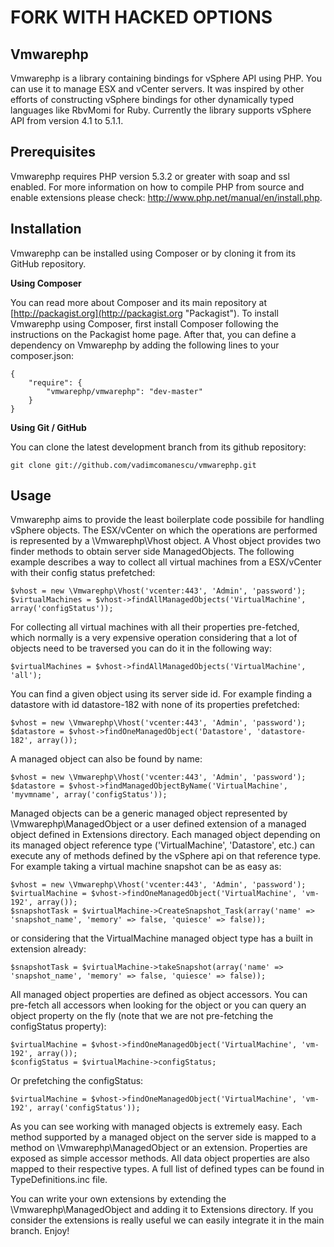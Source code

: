 # FORK WITH HACKED OPTIONS

Vmwarephp
--------

Vmwarephp is a library containing bindings for vSphere API using PHP. You can
use it to manage ESX and vCenter servers. It was inspired by other efforts of
constructing vSphere bindings for other dynamically typed languages like RbvMomi
for Ruby. Currently the library supports vSphere API from version 4.1 to 5.1.1.

Prerequisites
--------

Vmwarephp requires PHP version 5.3.2 or greater with soap and ssl enabled. For more
information on how to compile PHP from source and enable extensions please check: http://www.php.net/manual/en/install.php.

Installation
--------

Vmwarephp can be installed using Composer or by cloning it from its GitHub repository.

**Using Composer**

You can read more about Composer and its main repository at
[http://packagist.org](http://packagist.org "Packagist"). To install
Vmwarephp using Composer, first install Composer following the instructions on the
Packagist home page. After that, you can define a dependency on Vmwarephp by adding
the following lines to your composer.json:

    {
        "require": {
            "vmwarephp/vmwarephp": "dev-master"
        }
    }
    
**Using Git / GitHub**

You can clone the latest development branch from its github repository:

    git clone git://github.com/vadimcomanescu/vmwarephp.git

Usage
--------

Vmwarephp aims to provide the least boilerplate code possibile for handling vSphere objects. The ESX/vCenter on which
the operations are performed is represented by a \Vmwarephp\Vhost object. A Vhost object provides two finder methods to 
obtain server side ManagedObjects. The following example describes a way to collect all virtual machines from a ESX/vCenter
with their config status prefetched:
    
    $vhost = new \Vmwarephp\Vhost('vcenter:443', 'Admin', 'password');
    $virtualMachines = $vhost->findAllManagedObjects('VirtualMachine', array('configStatus'));

For collecting all virtual machines with all their properties pre-fetched, which normally is a very expensive operation
considering that a lot of objects need to be traversed you can do it in the following way:

    $virtualMachines = $vhost->findAllManagedObjects('VirtualMachine', 'all');

You can find a given object using its server side id. For example finding a datastore with id datastore-182 with none of
its properties prefetched:

    $vhost = new \Vmwarephp\Vhost('vcenter:443', 'Admin', 'password');
    $datastore = $vhost->findOneManagedObject('Datastore', 'datastore-182', array());

A managed object can also be found by name:

	$vhost = new \Vmwarephp\Vhost('vcenter:443', 'Admin', 'password');
    $datastore = $vhost->findManagedObjectByName('VirtualMachine', 'myvmname', array('configStatus'));
    
Managed objects can be a generic managed object represented by \Vmwarephp\ManagedObject or a user defined extension of a
managed object defined in Extensions directory. Each managed object depending on its managed object reference type ('VirtualMachine',
'Datastore', etc.) can execute any of methods defined by the vSphere api on that reference type. For example taking a 
virtual machine snapshot can be as easy as:

    $vhost = new \Vmwarephp\Vhost('vcenter:443', 'Admin', 'password');
    $virtualMachine = $vhost->findOneManagedObject('VirtualMachine', 'vm-192', array());
    $snapshotTask = $virtualMachine->CreateSnapshot_Task(array('name' => 'snapshot_name', 'memory' => false, 'quiesce' => false));
    
or considering that the VirtualMachine managed object type has a built in extension already:

    $snapshotTask = $virtualMachine->takeSnapshot(array('name' => 'snapshot_name', 'memory' => false, 'quiesce' => false));
    
All managed object properties are defined as object accessors. You can pre-fetch all accessors when looking for the object or 
you can query an object property on the fly (note that we are not pre-fetching the configStatus property):

    $virtualMachine = $vhost->findOneManagedObject('VirtualMachine', 'vm-192', array());
    $configStatus = $virtualMachine->configStatus;
    
Or prefetching the configStatus:
    
    $virtualMachine = $vhost->findOneManagedObject('VirtualMachine', 'vm-192', array('configStatus'));
    
As you can see working with managed objects is extremely easy. Each method supported by a managed object on the server side
is mapped to a method on \Vmwarephp\ManagedObject or an extension. Properties are exposed as simple accessor methods. All data
object properties are also mapped to their respective types. A full list of defined types can be found in TypeDefinitions.inc file.

You can write your own extensions by extending the \Vmwarephp\ManagedObject and adding it to Extensions directory. 
If you consider the extensions is really useful we can easily integrate it in the main branch. Enjoy!

    
    
    
    
    
